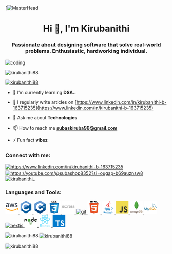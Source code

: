 [![MasterHead](https://th.bing.com/th/id/OIP.yw0TnheAGN-LPneDaTlaxwHaD8?w=286&h=180&c=7&r=0&o=5&dpr=1.5&pid=1.7)


<h1 align="center">Hi 👋, I'm Kirubanithi</h1>
<h3 align="center">Passionate about designing software that solve real-world problems. Enthusiastic, hardworking individual.</h3>
<img align ="center" alt="coding" width ="300" src="https://www.bing.com/th/id/OGC.9b6764db36bb48ac8d5c58c2c60190b8?pid=1.7&rurl=https%3a%2f%2fmedia2.giphy.com%2fmedia%2f11jacPItBsJDLa%2fsource.gif&ehk=jjPhLrhTOfMDWEpAZ2Yz3Tx05%2bTVuFffim7n8LXzeCU%3d",https://www.bing.com/th/id/OGC.313efb7b15523fa97ebaff4c7cf6fca3?pid=1.7&rurl=https%3a%2f%2fmedia.tenor.com%2fRHsNK1EtIsYAAAAC%2falgorithm-the-algorithm.gif&ehk=uXvs46eEHpvibTm7j%2fX1EoqArkT8PeR4hXam%2fMQiBFY%3d">

<p align="left"> <img src="https://komarev.com/ghpvc/?username=kirubanithi88&label=Profile%20views&color=0e75b6&style=flat" alt="kirubanithi88" /> </p>

<p align="left"> <a href="https://github.com/ryo-ma/github-profile-trophy"><img src="https://github-profile-trophy.vercel.app/?username=kirubanithi88" alt="kirubanithi88" /></a> </p>

- 🌱 I’m currently learning **DSA..**

- 📝 I regularly write articles on [https://www.linkedin.com/in/kirubanithi-b-163715235](https://www.linkedin.com/in/kirubanithi-b-163715235)

- 💬 Ask me about **Technologies**

- 📫 How to reach me **subaskiruba96@gmail.com**

- ⚡ Fun fact **vibez**

<h3 align="left">Connect with me:</h3>
<p align="left">
<a href="https://linkedin.com/in/https://www.linkedin.com/in/kirubanithi-b-163715235" target="blank"><img align="center" src="https://raw.githubusercontent.com/rahuldkjain/github-profile-readme-generator/master/src/images/icons/Social/linked-in-alt.svg" alt="https://www.linkedin.com/in/kirubanithi-b-163715235" height="30" width="40" /></a>
<a href="https://www.youtube.com/c/https://youtube.com/@subashop8352?si=ougap-b69auznsw8" target="blank"><img align="center" src="https://raw.githubusercontent.com/rahuldkjain/github-profile-readme-generator/master/src/images/icons/Social/youtube.svg" alt="https://youtube.com/@subashop8352?si=ougap-b69auznsw8" height="30" width="40" /></a>
<a href="https://www.leetcode.com/kirubanithi_" target="blank"><img align="center" src="https://raw.githubusercontent.com/rahuldkjain/github-profile-readme-generator/master/src/images/icons/Social/leet-code.svg" alt="kirubanithi_" height="30" width="40" /></a>
</p>

<h3 align="left">Languages and Tools:</h3>
<p align="left"> <a href="https://aws.amazon.com" target="_blank" rel="noreferrer"> <img src="https://raw.githubusercontent.com/devicons/devicon/master/icons/amazonwebservices/amazonwebservices-original-wordmark.svg" alt="aws" width="40" height="40"/> </a> <a href="https://www.cprogramming.com/" target="_blank" rel="noreferrer"> <img src="https://raw.githubusercontent.com/devicons/devicon/master/icons/c/c-original.svg" alt="c" width="40" height="40"/> </a> <a href="https://www.w3schools.com/cpp/" target="_blank" rel="noreferrer"> <img src="https://raw.githubusercontent.com/devicons/devicon/master/icons/cplusplus/cplusplus-original.svg" alt="cplusplus" width="40" height="40"/> </a> <a href="https://www.w3schools.com/css/" target="_blank" rel="noreferrer"> <img src="https://raw.githubusercontent.com/devicons/devicon/master/icons/css3/css3-original-wordmark.svg" alt="css3" width="40" height="40"/> </a> <a href="https://expressjs.com" target="_blank" rel="noreferrer"> <img src="https://raw.githubusercontent.com/devicons/devicon/master/icons/express/express-original-wordmark.svg" alt="express" width="40" height="40"/> </a> <a href="https://git-scm.com/" target="_blank" rel="noreferrer"> <img src="https://www.vectorlogo.zone/logos/git-scm/git-scm-icon.svg" alt="git" width="40" height="40"/> </a> <a href="https://www.w3.org/html/" target="_blank" rel="noreferrer"> <img src="https://raw.githubusercontent.com/devicons/devicon/master/icons/html5/html5-original-wordmark.svg" alt="html5" width="40" height="40"/> </a> <a href="https://www.java.com" target="_blank" rel="noreferrer"> <img src="https://raw.githubusercontent.com/devicons/devicon/master/icons/java/java-original.svg" alt="java" width="40" height="40"/> </a> <a href="https://developer.mozilla.org/en-US/docs/Web/JavaScript" target="_blank" rel="noreferrer"> <img src="https://raw.githubusercontent.com/devicons/devicon/master/icons/javascript/javascript-original.svg" alt="javascript" width="40" height="40"/> </a> <a href="https://www.mongodb.com/" target="_blank" rel="noreferrer"> <img src="https://raw.githubusercontent.com/devicons/devicon/master/icons/mongodb/mongodb-original-wordmark.svg" alt="mongodb" width="40" height="40"/> </a> <a href="https://www.mysql.com/" target="_blank" rel="noreferrer"> <img src="https://raw.githubusercontent.com/devicons/devicon/master/icons/mysql/mysql-original-wordmark.svg" alt="mysql" width="40" height="40"/> </a> <a href="https://nextjs.org/" target="_blank" rel="noreferrer"> <img src="https://cdn.worldvectorlogo.com/logos/nextjs-2.svg" alt="nextjs" width="40" height="40"/> </a> <a href="https://nodejs.org" target="_blank" rel="noreferrer"> <img src="https://raw.githubusercontent.com/devicons/devicon/master/icons/nodejs/nodejs-original-wordmark.svg" alt="nodejs" width="40" height="40"/> </a> <a href="https://reactjs.org/" target="_blank" rel="noreferrer"> <img src="https://raw.githubusercontent.com/devicons/devicon/master/icons/react/react-original-wordmark.svg" alt="react" width="40" height="40"/> </a> <a href="https://www.typescriptlang.org/" target="_blank" rel="noreferrer"> <img src="https://raw.githubusercontent.com/devicons/devicon/master/icons/typescript/typescript-original.svg" alt="typescript" width="40" height="40"/> </a> </p>

<p><img align="left" src="https://github-readme-stats.vercel.app/api/top-langs?username=kirubanithi88&show_icons=true&locale=en&layout=compact" alt="kirubanithi88" /></p>

<p>&nbsp;<img align="center" src="https://github-readme-stats.vercel.app/api?username=kirubanithi88&show_icons=true&locale=en" alt="kirubanithi88" /></p>

<p><img align="center" src="https://github-readme-streak-stats.herokuapp.com/?user=kirubanithi88&" alt="kirubanithi88" /></p>
